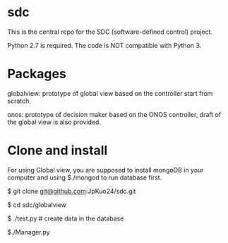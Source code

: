# sdc

This is the central repo for the SDC (software-defined control) project.

Python 2.7 is required. The code is NOT compatible with Python 3.

# Packages
globalview: prototype of global view based on the controller start from scratch.

onos: prototype of decision maker based on the ONOS controller, draft of the global view is also provided.

# Clone and install
For using Global view, you are supposed to install mongoDB in your computer and using $./mongod to run database first. 

$ git clone git@github.com:JpKuo24/sdc.git

$ cd sdc/globalview

$ ./test.py   # create data in the database

$./Manager.py
